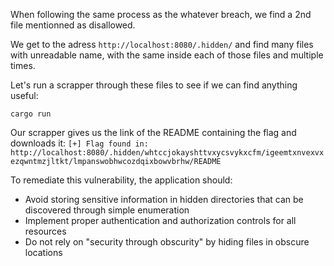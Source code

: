 When following the same process as the whatever breach, we find a 2nd file mentionned as disallowed.

We get to the adress `http://localhost:8080/.hidden/` and find many files with unreadable name, with the same inside each of those files and multiple times.

Let's run a scrapper through these files to see if we can find anything useful:

`cargo run`

Our scrapper gives us the link of the README containing the flag and downloads it: `[+] Flag found in: http://localhost:8080/.hidden/whtccjokayshttvxycsvykxcfm/igeemtxnvexvxezqwntmzjltkt/lmpanswobhwcozdqixbowvbrhw/README`

To remediate this vulnerability, the application should:
 - Avoid storing sensitive information in hidden directories that can be discovered through simple enumeration
 - Implement proper authentication and authorization controls for all resources
 - Do not rely on "security through obscurity" by hiding files in obscure locations